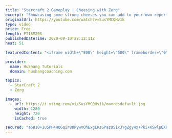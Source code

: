 ```yaml
---
title: "Starcraft 2 Gameplay | Cheesing with Zerg"
excerpt: "Showcasing some strong cheeses you can add to your own repertoire in some live ladder games with commentary!   Starcraft 2 Gameplay | Cheesing with Zerg #StarCraft2 #gameplay #zerg #cheese  Coaching -------------------------------------------------------------------------- Website: https://www.hushangcoaching.com"
originalUrl: https://youtube.com/watch?v=SusYMCQHv1k
type: video
price: Free
length: PT18M20S
publishedDateTime: 2020-09-10T22:12:11Z
heat: 51

featuredContent: "<iframe width=\"800\" height=\"500\" frameborder=\"0\" src=\"https://www.youtube.com/embed/SusYMCQHv1k\" allow=\"accelerometer; autoplay; encrypted-media; gyroscope; picture-in-picture\" allowfullscreen></iframe>"

provider:
  name: HuShang Tutorials
  domain: hushangcoaching.com

topics:
  - StarCraft 2
  - Zerg

images:
  - url: https://i.ytimg.com/vi/SusYMCQHv1k/maxresdefault.jpg
    width: 1280
    height: 720
    isCached: true

secured: "aG810+1uSPH4HQGqir8ORywVOhExgLKzGPazUSixJYgZgy4x+Pki+KSwlpQXHktJj/11OA1hycY3WtKrR6kyJGNHWFCl6pTZP/n5AkIgAXgY+a53jblI1bA5gDFTkvQ+FBHzWx6qJhL4f5hWl5HvDR/RZk6rrLNVvMqP+Jg3Aa2JcKaz1WD5VfQbMZJR5INOeJokZN8WrPqtIm5jmG7WJNlryakV6/Qc6u5SAEjMTlYKyVz59TQ3Y9oC/2XAroOtDNZ8uIjFApJ/Sz/G0E58wLmw71NzhE/EakTZOJTViDJIXirZYbZKtEYAsrVTsTr1dn4wz12Xl5fgWUVf0Uj5a0Me6SsnxCzmYUzRI9hYDEIUGvASJg62cInS6NPwZi+EZPyUMUXJxql1BILy20kHTrK8L8rWMiO+Khs8U3YU83c=;NeGjAHhzsqECKxFtG9nlbA=="
---
```


